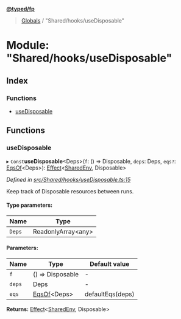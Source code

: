**[@typed/fp](../README.md)**

> [Globals](../globals.md) / "Shared/hooks/useDisposable"

# Module: "Shared/hooks/useDisposable"

## Index

### Functions

* [useDisposable](_shared_hooks_usedisposable_.md#usedisposable)

## Functions

### useDisposable

▸ `Const`**useDisposable**\<Deps>(`f`: () => Disposable, `deps`: Deps, `eqs?`: [EqsOf](_shared_common_eqsof_.md#eqsof)\<Deps>): [Effect](_effect_effect_.effect.md)\<[SharedEnv](../interfaces/_shared_core_services_sharedenv_.sharedenv.md), Disposable>

*Defined in [src/Shared/hooks/useDisposable.ts:15](https://github.com/TylorS/typed-fp/blob/559f273/src/Shared/hooks/useDisposable.ts#L15)*

Keep track of Disposable resources between runs.

#### Type parameters:

Name | Type |
------ | ------ |
`Deps` | ReadonlyArray\<any> |

#### Parameters:

Name | Type | Default value |
------ | ------ | ------ |
`f` | () => Disposable | - |
`deps` | Deps | - |
`eqs` | [EqsOf](_shared_common_eqsof_.md#eqsof)\<Deps> | defaultEqs(deps) |

**Returns:** [Effect](_effect_effect_.effect.md)\<[SharedEnv](../interfaces/_shared_core_services_sharedenv_.sharedenv.md), Disposable>
